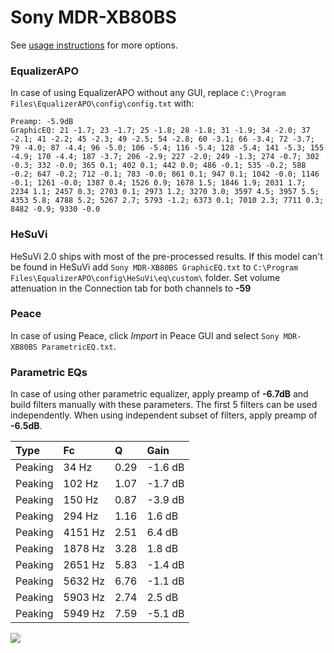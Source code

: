 # Sony MDR-XB80BS
See [usage instructions](https://github.com/jaakkopasanen/AutoEq#usage) for more options.

### EqualizerAPO
In case of using EqualizerAPO without any GUI, replace `C:\Program Files\EqualizerAPO\config\config.txt`
with:
```
Preamp: -5.9dB
GraphicEQ: 21 -1.7; 23 -1.7; 25 -1.8; 28 -1.8; 31 -1.9; 34 -2.0; 37 -2.1; 41 -2.2; 45 -2.3; 49 -2.5; 54 -2.8; 60 -3.1; 66 -3.4; 72 -3.7; 79 -4.0; 87 -4.4; 96 -5.0; 106 -5.4; 116 -5.4; 128 -5.4; 141 -5.3; 155 -4.9; 170 -4.4; 187 -3.7; 206 -2.9; 227 -2.0; 249 -1.3; 274 -0.7; 302 -0.3; 332 -0.0; 365 0.1; 402 0.1; 442 0.0; 486 -0.1; 535 -0.2; 588 -0.2; 647 -0.2; 712 -0.1; 783 -0.0; 861 0.1; 947 0.1; 1042 -0.0; 1146 -0.1; 1261 -0.0; 1387 0.4; 1526 0.9; 1678 1.5; 1846 1.9; 2031 1.7; 2234 1.1; 2457 0.3; 2703 0.1; 2973 1.2; 3270 3.0; 3597 4.5; 3957 5.5; 4353 5.8; 4788 5.2; 5267 2.7; 5793 -1.2; 6373 0.1; 7010 2.3; 7711 0.3; 8482 -0.9; 9330 -0.0
```

### HeSuVi
HeSuVi 2.0 ships with most of the pre-processed results. If this model can't be found in HeSuVi add
`Sony MDR-XB80BS GraphicEQ.txt` to `C:\Program Files\EqualizerAPO\config\HeSuVi\eq\custom\` folder.
Set volume attenuation in the Connection tab for both channels to **-59**

### Peace
In case of using Peace, click *Import* in Peace GUI and select `Sony MDR-XB80BS ParametricEQ.txt`.

### Parametric EQs
In case of using other parametric equalizer, apply preamp of **-6.7dB** and build filters manually
with these parameters. The first 5 filters can be used independently.
When using independent subset of filters, apply preamp of **-6.5dB**.

| Type    | Fc      |    Q | Gain    |
|:--------|:--------|:-----|:--------|
| Peaking | 34 Hz   | 0.29 | -1.6 dB |
| Peaking | 102 Hz  | 1.07 | -1.7 dB |
| Peaking | 150 Hz  | 0.87 | -3.9 dB |
| Peaking | 294 Hz  | 1.16 | 1.6 dB  |
| Peaking | 4151 Hz | 2.51 | 6.4 dB  |
| Peaking | 1878 Hz | 3.28 | 1.8 dB  |
| Peaking | 2651 Hz | 5.83 | -1.4 dB |
| Peaking | 5632 Hz | 6.76 | -1.1 dB |
| Peaking | 5903 Hz | 2.74 | 2.5 dB  |
| Peaking | 5949 Hz | 7.59 | -5.1 dB |

![](https://raw.githubusercontent.com/jaakkopasanen/AutoEq/master/results/oratory1990/usound/Sony%20MDR-XB80BS/Sony%20MDR-XB80BS.png)